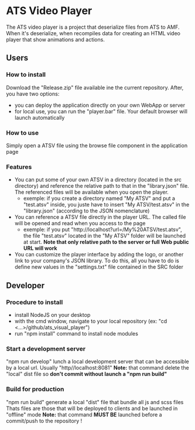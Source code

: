 # ATS Video Player
The ATS video player is a project that deserialize files from ATS to AMF.
When it's deserialize, when recompiles data for creating an HTML video player that show animations and actions.

## Users
### How to install
Download the "Release.zip" file available ine the current repository. After, you have two options:
* you can deploy the application directly on your own WebApp or server
* for local use, you can run the "player.bar" file. Your default browser will launch automatically

### How to use
Simply open a ATSV file using the browse file component in the application page 

### Features
* You can put some of your own ATSV in a directory (located in the src directory) and reference the relative path to that in the "library.json" file. The referenced files will be available when you open the player.
    * exemple: if you create a directory named "My ATSV" and put a "test.atsv" inside, you juste have to insert "My ATSV/test.atsv" in the "library.json" (according to the JSON nomenclature)
* You can reference a ATSV file directly in the player URL. The called file will be opened and read when you access to the page
    * exemple: if you put "http://localhost?url=/My%20ATSV/test.atsv", the file "test.atsv" located in the "My ATSV" folder will be launched at start. **Note that only relative path to the server or full Web public URL will work**
* You can customize the player interface by adding the logo, or another link to your company's JSON library. To do this, all you have to do is define new values ​​in the "settings.txt" file contained in the SRC folder

## Developer
### Procedure to install
* install NodeJS on your desktop
* with the cmd window, navigate to your local repository (ex: "cd <...>/github/ats_visual_player")
* run "npm install" command to install node modules

### Start a development server
"npm run develop" lunch a local development server that can be accessible by a local url.
Usually "http//localhost:8081"
**Note:** that command delete the "local" dist file so **don't commit without launch a "npm run build"**

### Build for production
"npm run build" generate a local "dist" file that bundle all js and scss files
Thats files are those that will be deployed to clients and be launched in "offline" mode
**Note:** that command **MUST BE** launched before a commit/push to the repository !